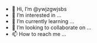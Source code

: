 - 👋 Hi, I’m @ywjzgwjsbs
- 👀 I’m interested in ...
- 🌱 I’m currently learning ...
- 💞️ I’m looking to collaborate on ...
- 📫 How to reach me ...

<!---
ywjzgwjsbs/ywjzgwjsbs is a ✨ special ✨ repository because its `README.md` (this file) appears on your GitHub profile.
You can click the Preview link to take a look at your changes.
--->
